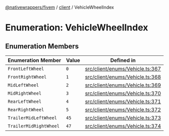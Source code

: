 [@nativewrappers/fivem](../../README.md) / [client](../README.md) / VehicleWheelIndex

# Enumeration: VehicleWheelIndex

## Enumeration Members

| Enumeration Member | Value | Defined in |
| ------ | ------ | ------ |
| `FrontLeftWheel` | `0` | [src/client/enums/Vehicle.ts:367](https://github.com/nativewrappers/fivem/blob/631c6d86e9569591c88ce277255e6c3e13e943cb/src/client/enums/Vehicle.ts#L367) |
| `FrontRightWheel` | `1` | [src/client/enums/Vehicle.ts:368](https://github.com/nativewrappers/fivem/blob/631c6d86e9569591c88ce277255e6c3e13e943cb/src/client/enums/Vehicle.ts#L368) |
| `MidLeftWheel` | `2` | [src/client/enums/Vehicle.ts:369](https://github.com/nativewrappers/fivem/blob/631c6d86e9569591c88ce277255e6c3e13e943cb/src/client/enums/Vehicle.ts#L369) |
| `MidRightWheel` | `3` | [src/client/enums/Vehicle.ts:370](https://github.com/nativewrappers/fivem/blob/631c6d86e9569591c88ce277255e6c3e13e943cb/src/client/enums/Vehicle.ts#L370) |
| `RearLeftWheel` | `4` | [src/client/enums/Vehicle.ts:371](https://github.com/nativewrappers/fivem/blob/631c6d86e9569591c88ce277255e6c3e13e943cb/src/client/enums/Vehicle.ts#L371) |
| `RearRightWheel` | `5` | [src/client/enums/Vehicle.ts:372](https://github.com/nativewrappers/fivem/blob/631c6d86e9569591c88ce277255e6c3e13e943cb/src/client/enums/Vehicle.ts#L372) |
| `TrailerMidLeftWheel` | `45` | [src/client/enums/Vehicle.ts:373](https://github.com/nativewrappers/fivem/blob/631c6d86e9569591c88ce277255e6c3e13e943cb/src/client/enums/Vehicle.ts#L373) |
| `TrailerMidRightWheel` | `47` | [src/client/enums/Vehicle.ts:374](https://github.com/nativewrappers/fivem/blob/631c6d86e9569591c88ce277255e6c3e13e943cb/src/client/enums/Vehicle.ts#L374) |
